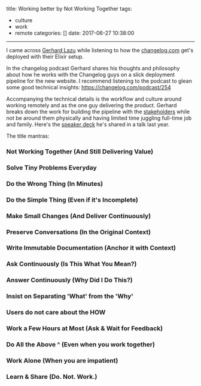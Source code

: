 title: Working better by Not Working Together
tags:
  - culture
  - work
  - remote
categories: []
date: 2017-06-27 10:38:00
---
I came across [Gerhard Lazu](http://gerhard.lazu.co.uk/) while listening to how the [changelog.com](https://www.changelog.com) get's deployed with their Elixir setup.

In the changelog podcast Gerhard shares his thoughts and philosophy about how he works with the Changelog guys on a slick deployment pipeline for the new website. I recommend listening to the podcast to glean some good technical insights: https://changelog.com/podcast/254

Accompanying the technical details is the workflow and culture around working remotely and as the one guy delivering the product. Gerhard breaks down the work for building the pipeline with the [stakeholders](https://changelog.com/about) while not be around them physically and having limited time juggling full-time job and family. Here's the [speaker deck](https://speakerdeck.com/gerhardlazu/not-working-together) he's shared in a talk last year.

The title mantras:

### Not Working Together (And Still Delivering Value)

### Solve Tiny Problems Everyday

### Do the Wrong Thing (In Minutes)

### Do the Simple Thing (Even if it's Incomplete)

### Make Small Changes (And Deliver Continuously)

### Preserve Conversations (In the Original Context)

### Write Immutable Documentation (Anchor it with Context)

### Ask Continuously (Is This What You Mean?)

### Answer Continuously (Why Did I Do This?)

### Insist on Separating 'What' from the 'Why'

### Users do not care about the HOW

### Work a Few Hours at Most (Ask & Wait  for Feedback)

### Do All the Above ^ (Even when you work together)

### Work Alone (When you are impatient)

### Learn & Share (Do. Not. Work.)